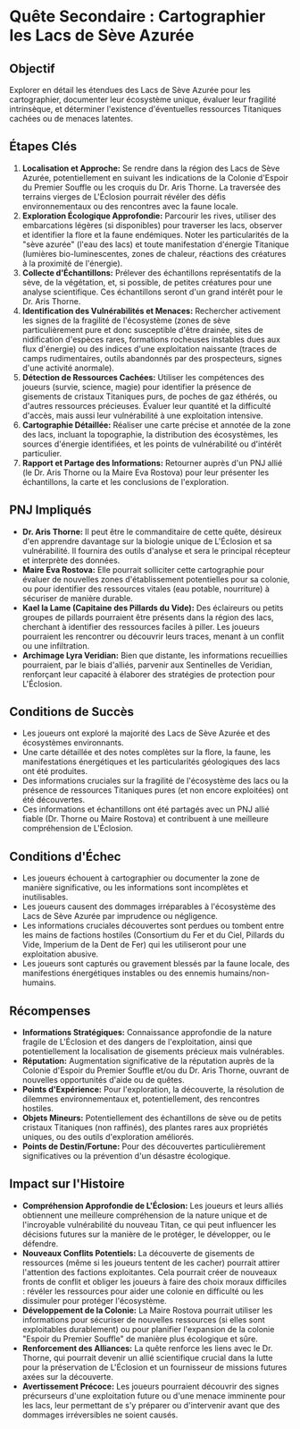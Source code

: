 # Quête Secondaire : Cartographier les Lacs de Sève Azurée

## Objectif
Explorer en détail les étendues des Lacs de Sève Azurée pour les cartographier, documenter leur écosystème unique, évaluer leur fragilité intrinsèque, et déterminer l'existence d'éventuelles ressources Titaniques cachées ou de menaces latentes.

## Étapes Clés
1.  **Localisation et Approche:** Se rendre dans la région des Lacs de Sève Azurée, potentiellement en suivant les indications de la Colonie d'Espoir du Premier Souffle ou les croquis du Dr. Aris Thorne. La traversée des terrains vierges de L'Éclosion pourrait révéler des défis environnementaux ou des rencontres avec la faune locale.
2.  **Exploration Écologique Approfondie:** Parcourir les rives, utiliser des embarcations légères (si disponibles) pour traverser les lacs, observer et identifier la flore et la faune endémiques. Noter les particularités de la "sève azurée" (l'eau des lacs) et toute manifestation d'énergie Titanique (lumières bio-luminescentes, zones de chaleur, réactions des créatures à la proximité de l'énergie).
3.  **Collecte d'Échantillons:** Prélever des échantillons représentatifs de la sève, de la végétation, et, si possible, de petites créatures pour une analyse scientifique. Ces échantillons seront d'un grand intérêt pour le Dr. Aris Thorne.
4.  **Identification des Vulnérabilités et Menaces:** Rechercher activement les signes de la fragilité de l'écosystème (zones de sève particulièrement pure et donc susceptible d'être drainée, sites de nidification d'espèces rares, formations rocheuses instables dues aux flux d'énergie) ou des indices d'une exploitation naissante (traces de camps rudimentaires, outils abandonnés par des prospecteurs, signes d'une activité anormale).
5.  **Détection de Ressources Cachées:** Utiliser les compétences des joueurs (survie, science, magie) pour identifier la présence de gisements de cristaux Titaniques purs, de poches de gaz éthérés, ou d'autres ressources précieuses. Évaluer leur quantité et la difficulté d'accès, mais aussi leur vulnérabilité à une exploitation intensive.
6.  **Cartographie Détaillée:** Réaliser une carte précise et annotée de la zone des lacs, incluant la topographie, la distribution des écosystèmes, les sources d'énergie identifiées, et les points de vulnérabilité ou d'intérêt particulier.
7.  **Rapport et Partage des Informations:** Retourner auprès d'un PNJ allié (le Dr. Aris Thorne ou la Maire Eva Rostova) pour leur présenter les échantillons, la carte et les conclusions de l'exploration.

## PNJ Impliqués
*   **Dr. Aris Thorne:** Il peut être le commanditaire de cette quête, désireux d'en apprendre davantage sur la biologie unique de L'Éclosion et sa vulnérabilité. Il fournira des outils d'analyse et sera le principal récepteur et interprète des données.
*   **Maire Eva Rostova:** Elle pourrait solliciter cette cartographie pour évaluer de nouvelles zones d'établissement potentielles pour sa colonie, ou pour identifier des ressources vitales (eau potable, nourriture) à sécuriser de manière durable.
*   **Kael la Lame (Capitaine des Pillards du Vide):** Des éclaireurs ou petits groupes de pillards pourraient être présents dans la région des lacs, cherchant à identifier des ressources faciles à piller. Les joueurs pourraient les rencontrer ou découvrir leurs traces, menant à un conflit ou une infiltration.
*   **Archimage Lyra Veridian:** Bien que distante, les informations recueillies pourraient, par le biais d'alliés, parvenir aux Sentinelles de Veridian, renforçant leur capacité à élaborer des stratégies de protection pour L'Éclosion.

## Conditions de Succès
*   Les joueurs ont exploré la majorité des Lacs de Sève Azurée et des écosystèmes environnants.
*   Une carte détaillée et des notes complètes sur la flore, la faune, les manifestations énergétiques et les particularités géologiques des lacs ont été produites.
*   Des informations cruciales sur la fragilité de l'écosystème des lacs ou la présence de ressources Titaniques pures (et non encore exploitées) ont été découvertes.
*   Ces informations et échantillons ont été partagés avec un PNJ allié fiable (Dr. Thorne ou Maire Rostova) et contribuent à une meilleure compréhension de L'Éclosion.

## Conditions d'Échec
*   Les joueurs échouent à cartographier ou documenter la zone de manière significative, ou les informations sont incomplètes et inutilisables.
*   Les joueurs causent des dommages irréparables à l'écosystème des Lacs de Sève Azurée par imprudence ou négligence.
*   Les informations cruciales découvertes sont perdues ou tombent entre les mains de factions hostiles (Consortium du Fer et du Ciel, Pillards du Vide, Imperium de la Dent de Fer) qui les utiliseront pour une exploitation abusive.
*   Les joueurs sont capturés ou gravement blessés par la faune locale, des manifestions énergétiques instables ou des ennemis humains/non-humains.

## Récompenses
*   **Informations Stratégiques:** Connaissance approfondie de la nature fragile de L'Éclosion et des dangers de l'exploitation, ainsi que potentiellement la localisation de gisements précieux mais vulnérables.
*   **Réputation:** Augmentation significative de la réputation auprès de la Colonie d'Espoir du Premier Souffle et/ou du Dr. Aris Thorne, ouvrant de nouvelles opportunités d'aide ou de quêtes.
*   **Points d'Expérience:** Pour l'exploration, la découverte, la résolution de dilemmes environnementaux et, potentiellement, des rencontres hostiles.
*   **Objets Mineurs:** Potentiellement des échantillons de sève ou de petits cristaux Titaniques (non raffinés), des plantes rares aux propriétés uniques, ou des outils d'exploration améliorés.
*   **Points de Destin/Fortune:** Pour des découvertes particulièrement significatives ou la prévention d'un désastre écologique.

## Impact sur l'Histoire
*   **Compréhension Approfondie de L'Éclosion:** Les joueurs et leurs alliés obtiennent une meilleure compréhension de la nature unique et de l'incroyable vulnérabilité du nouveau Titan, ce qui peut influencer les décisions futures sur la manière de le protéger, le développer, ou le défendre.
*   **Nouveaux Conflits Potentiels:** La découverte de gisements de ressources (même si les joueurs tentent de les cacher) pourrait attirer l'attention des factions exploitantes. Cela pourrait créer de nouveaux fronts de conflit et obliger les joueurs à faire des choix moraux difficiles : révéler les ressources pour aider une colonie en difficulté ou les dissimuler pour protéger l'écosystème.
*   **Développement de la Colonie:** La Maire Rostova pourrait utiliser les informations pour sécuriser de nouvelles ressources (si elles sont exploitables durablement) ou pour planifier l'expansion de la colonie "Espoir du Premier Souffle" de manière plus écologique et sûre.
*   **Renforcement des Alliances:** La quête renforce les liens avec le Dr. Thorne, qui pourrait devenir un allié scientifique crucial dans la lutte pour la préservation de L'Éclosion et un fournisseur de missions futures axées sur la découverte.
*   **Avertissement Précoce:** Les joueurs pourraient découvrir des signes précurseurs d'une exploitation future ou d'une menace imminente pour les lacs, leur permettant de s'y préparer ou d'intervenir avant que des dommages irréversibles ne soient causés.